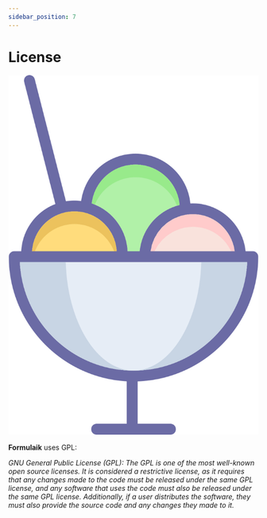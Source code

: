 ```yaml
---
sidebar_position: 7
---
```


# License



![logo](/img/icon_xs.svg)

**Formulaik** uses GPL:

*GNU General Public License (GPL): The GPL is one of the most well-known open source licenses. It is considered a restrictive license, as it requires that any changes made to the code must be released under the same GPL license, and any software that uses the code must also be released under the same GPL license. Additionally, if a user distributes the software, they must also provide the source code and any changes they made to it.*